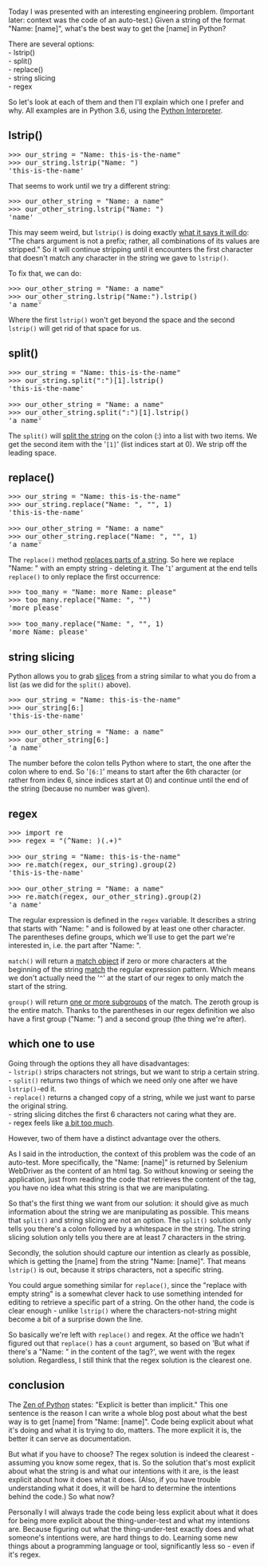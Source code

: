 <html><body><p>Today I was presented with an interesting engineering problem. (Important later: context was the code of an auto-test.) Given a string of the format "Name: [name]", what's the best way to get the [name] in Python?</p>
<!-- /wp:paragraph -->

<!-- wp:paragraph -->
<p>There are several options:<br>- lstrip()<br>- split()<br>- replace()<br>- string slicing<br>- regex</p>
<!-- /wp:paragraph -->

<!-- wp:paragraph -->
<p>So let's look at each of them and then I'll explain which one I prefer and why. All examples are in Python 3.6, using the <a href="https://docs.python.org/3.6/tutorial/interpreter.html">Python Interpreter</a>.</p>
<!-- /wp:paragraph -->

<!-- wp:heading -->
<h2>lstrip()</h2>
<!-- /wp:heading -->

<!-- wp:syntaxhighlighter/code {"language":"python","lineNumbers":false} -->
<pre class="wp-block-syntaxhighlighter-code">&gt;&gt;&gt; our_string = "Name: this-is-the-name"
&gt;&gt;&gt; our_string.lstrip("Name: ")
'this-is-the-name'</pre>
<!-- /wp:syntaxhighlighter/code -->

<!-- wp:paragraph -->
<p>That seems to work until we try a different string:</p>
<!-- /wp:paragraph -->

<!-- wp:syntaxhighlighter/code {"language":"python","lineNumbers":false} -->
<pre class="wp-block-syntaxhighlighter-code">&gt;&gt;&gt; our_other_string = "Name: a name"
&gt;&gt;&gt; our_other_string.lstrip("Name: ")
'name'</pre>
<!-- /wp:syntaxhighlighter/code -->

<!-- wp:paragraph -->
<p>This may seem weird, but <code>lstrip()</code> is doing exactly <a href="https://docs.python.org/3.6/library/stdtypes.html#str.lstrip">what it says it will do</a>:<em> </em>"The chars argument is not a prefix; rather, all combinations of its values are stripped." So it will continue stripping until it encounters the first character that doesn't match any character in the string we gave to <code>lstrip()</code>.</p>
<!-- /wp:paragraph -->

<!-- wp:paragraph -->
<p>To fix that, we can do:</p>
<!-- /wp:paragraph -->

<!-- wp:syntaxhighlighter/code {"language":"python","lineNumbers":false} -->
<pre class="wp-block-syntaxhighlighter-code">&gt;&gt;&gt; our_other_string = "Name: a name"
&gt;&gt;&gt; our_other_string.lstrip("Name:").lstrip()
'a name'</pre>
<!-- /wp:syntaxhighlighter/code -->

<!-- wp:paragraph -->
<p>Where the first <code>lstrip()</code> won't get beyond the space and the second <code>lstrip()</code> will get rid of that space for us.</p>
<!-- /wp:paragraph -->

<!-- wp:heading -->
<h2>split()</h2>
<!-- /wp:heading -->

<!-- wp:syntaxhighlighter/code {"language":"python","lineNumbers":false} -->
<pre class="wp-block-syntaxhighlighter-code">&gt;&gt;&gt; our_string = "Name: this-is-the-name"
&gt;&gt;&gt; our_string.split(":")[1].lstrip()
'this-is-the-name'

&gt;&gt;&gt; our_other_string = "Name: a name"
&gt;&gt;&gt; our_other_string.split(":")[1].lstrip()
'a name'</pre>
<!-- /wp:syntaxhighlighter/code -->

<!-- wp:paragraph -->
<p>The <code>split()</code> will <a href="https://docs.python.org/3.6/library/stdtypes.html#str.split">split the string</a> on the colon (:) into a list with two items. We get the second item with the '<code>[1]</code>' (list indices start at 0). We strip off the leading space.</p>
<!-- /wp:paragraph -->

<!-- wp:heading -->
<h2>replace()</h2>
<!-- /wp:heading -->

<!-- wp:syntaxhighlighter/code {"language":"python","lineNumbers":false} -->
<pre class="wp-block-syntaxhighlighter-code">&gt;&gt;&gt; our_string = "Name: this-is-the-name"
&gt;&gt;&gt; our_string.replace("Name: ", "", 1)
'this-is-the-name'

&gt;&gt;&gt; our_other_string = "Name: a name"
&gt;&gt;&gt; our_other_string.replace("Name: ", "", 1)
'a name'</pre>
<!-- /wp:syntaxhighlighter/code -->

<!-- wp:paragraph -->
<p>The <code>replace()</code> method <a href="https://docs.python.org/3.6/library/stdtypes.html#str.replace">replaces parts of a string</a>. So here we replace "Name: " with an empty string - deleting it. The '<code>1</code>' argument at the end tells <code>replace()</code> to only replace the first occurrence:</p>
<!-- /wp:paragraph -->

<!-- wp:syntaxhighlighter/code {"language":"python","lineNumbers":false} -->
<pre class="wp-block-syntaxhighlighter-code">&gt;&gt;&gt; too_many = "Name: more Name: please"
&gt;&gt;&gt; too_many.replace("Name: ", "")
'more please'

&gt;&gt;&gt; too_many.replace("Name: ", "", 1)
'more Name: please'</pre>
<!-- /wp:syntaxhighlighter/code -->

<!-- wp:heading -->
<h2>string slicing</h2>
<!-- /wp:heading -->

<!-- wp:paragraph -->
<p>Python allows you to grab <a href="https://docs.python.org/3.6/library/stdtypes.html#common-sequence-operations">slices</a> from a string similar to what you do from a list (as we did for the <code>split()</code> above).</p>
<!-- /wp:paragraph -->

<!-- wp:syntaxhighlighter/code {"language":"python","lineNumbers":false} -->
<pre class="wp-block-syntaxhighlighter-code">&gt;&gt;&gt; our_string = "Name: this-is-the-name"
&gt;&gt;&gt; our_string[6:]
'this-is-the-name'

&gt;&gt;&gt; our_other_string = "Name: a name"
&gt;&gt;&gt; our_other_string[6:]
'a name'</pre>
<!-- /wp:syntaxhighlighter/code -->

<!-- wp:paragraph -->
<p>The number before the colon tells Python where to start, the one after the colon where to end. So '<code>[6:]</code>' means to start after the 6th character (or rather from index 6, since indices start at 0) and continue until the end of the string (because no number was given).</p>
<!-- /wp:paragraph -->

<!-- wp:heading -->
<h2>regex</h2>
<!-- /wp:heading -->

<!-- wp:syntaxhighlighter/code {"lineNumbers":false} -->
<pre class="wp-block-syntaxhighlighter-code">&gt;&gt;&gt; import re
&gt;&gt;&gt; regex = "(^Name: )(.+)"

&gt;&gt;&gt; our_string = "Name: this-is-the-name"
&gt;&gt;&gt; re.match(regex, our_string).group(2)
'this-is-the-name'

&gt;&gt;&gt; our_other_string = "Name: a name"
&gt;&gt;&gt; re.match(regex, our_other_string).group(2)
'a name'</pre>
<!-- /wp:syntaxhighlighter/code -->

<!-- wp:paragraph -->
<p>The regular expression is defined in the <code>regex</code> variable. It describes a string that starts with "Name: " and is followed by at least one other character. The parentheses define groups, which we'll use to get the part we're interested in, i.e. the part after "Name: ".</p>
<!-- /wp:paragraph -->

<!-- wp:paragraph -->
<p><code>match()</code> will return a <a href="https://docs.python.org/3.6/library/re.html#match-objects">match object</a> if zero or more characters at the beginning of the string <a href="https://docs.python.org/3.6/library/re.html#re.match">match</a> the regular expression pattern. Which means we don't actually need the '<code>^</code>' at the start of our regex to only match the start of the string.</p>
<!-- /wp:paragraph -->

<!-- wp:paragraph -->
<p><code>group()</code> will return <a href="https://docs.python.org/3.6/library/re.html#re.match.group">one or more subgroups</a> of the match. The zeroth group is the entire match. Thanks to the parentheses in our regex definition we also have a first group ("Name: ") and a second group (the thing we're after).</p>
<!-- /wp:paragraph -->

<!-- wp:heading -->
<h2>which one to use</h2>
<!-- /wp:heading -->

<!-- wp:paragraph -->
<p>Going through the options they all have disadvantages:<br>- <code>lstrip()</code> strips characters not strings, but we want to strip a certain string.<br>- <code>split()</code> returns two things of which we need only one after we have <code>lstrip()</code>-ed it.<br>- <code>replace()</code> returns a changed copy of a string, while we just want to parse the original string.<br>- string slicing ditches the first 6 characters not caring what they are.<br>- regex feels like <a href="https://xkcd.com/208/">a bit too much</a>.</p>
<!-- /wp:paragraph -->

<!-- wp:paragraph -->
<p>However, two of them have a distinct advantage over the others.</p>
<!-- /wp:paragraph -->

<!-- wp:paragraph -->
<p>As I said in the introduction, the context of this problem was the code of an auto-test. More specifically, the "Name: [name]" is returned by Selenium WebDriver as the content of an html tag. So without knowing or seeing the application, just from reading the code that retrieves the content of the tag, you have no idea what this string is that we are manipulating.</p>
<!-- /wp:paragraph -->

<!-- wp:paragraph -->
<p>So that's the first thing we want from our solution: it should give as much information about the string we are manipulating as possible. This means that <code>split()</code> and string slicing are not an option. The <code>split()</code> solution only tells you there's a colon followed by a whitespace in the string. The string slicing solution only tells you there are at least 7 characters in the string.</p>
<!-- /wp:paragraph -->

<!-- wp:paragraph -->
<p>Secondly, the solution should capture our intention as clearly as possible, which is getting the [name] from the string "Name: [name]". That means <code>lstrip()</code> is out, because it strips characters, not a specific string.</p>
<!-- /wp:paragraph -->

<!-- wp:paragraph -->
<p>You could argue something similar for <code>replace()</code>, since the "replace with empty string" is a somewhat clever hack to use something intended for editing to retrieve a specific part of a string. On the other hand, the code is clear enough - unlike <code>lstrip()</code> where the characters-not-string might become a bit of a surprise down the line.</p>
<!-- /wp:paragraph -->

<!-- wp:paragraph -->
<p>So basically we're left with <code>replace()</code> and regex. At the office we hadn't figured out that <code>replace()</code> has a <code>count</code> argument, so based on 'But what if there's a "Name: " in the content of the tag?', we went with the regex solution. Regardless, I still think that the regex solution is the clearest one.</p>
<!-- /wp:paragraph -->

<!-- wp:heading -->
<h2>conclusion</h2>
<!-- /wp:heading -->

<!-- wp:paragraph -->
<p>The <a href="https://www.python.org/dev/peps/pep-0020/">Zen of Python</a> states: "Explicit is better than implicit." This one sentence is the reason I can write a whole blog post about what the best way is to get [name] from "Name: [name]". Code being explicit about what it's doing and what it is trying to do, matters. The more explicit it is, the better it can serve as documentation.</p>
<!-- /wp:paragraph -->

<!-- wp:paragraph -->
<p>But what if you have to choose? The regex solution is indeed the clearest - assuming you know some regex, that is. So the solution that's most explicit about what the string is and what our intentions with it are, is the least explicit about how it does what it does. (Also, if you have trouble understanding what it does, it will be hard to determine the intentions behind the code.) So what now?</p>
<!-- /wp:paragraph -->

<!-- wp:paragraph -->
<p>Personally I will always trade the code being less explicit about what it does for being more explicit about the thing-under-test and what my intentions are. Because figuring out what the thing-under-test exactly does and what someone's intentions were, are hard things to do. Learning some new things about a programming language or tool, significantly less so  - even if it's regex.</p>
<!-- /wp:paragraph --></body></html>